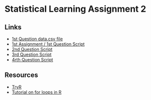 # Statistical Learning Assignment 2

## Links

- [1st Question data.csv file](https://github.com/Addyvan/Statistical-Learning-A-2/blob/master/data.csv)
- [1st Assignment / 1st Question Script](https://github.com/Addyvan/Statistical-Learning-A-2/blob/master/A1-script.R)
- [2nd Question Script](https://github.com/Addyvan/Statistical-Learning-A-2/blob/master/script.R)
- [3rd Question Script]()
- [4rth Question Script]()

## Resources

- [TryR](http://tryr.codeschool.com/)
- [Tutorial on for loops in R](https://datascienceplus.com/how-to-write-the-loop-in-r/)
